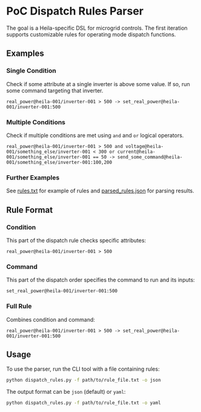 # PoC Dispatch Rules Parser

The goal is a Heila-specific DSL for microgrid controls. The first iteration supports customizable rules for operating mode dispatch functions.

## Examples

### Single Condition
Check if some attribute at a single inverter is above some value. If so, run some command targeting that inverter.

```text
real_power@heila-001/inverter-001 > 500 -> set_real_power@heila-001/inverter-001:500
```
### Multiple Conditions
Check if multiple conditions are met using `and` and `or` logical operators.

```text
real_power@heila-001/inverter-001 > 500 and voltage@heila-001/something_else/inverter-001 < 300 or current@heila-001/something_else/inverter-001 == 50 -> send_some_command@heila-001/something_else/inverter-001:100,200
```

### Further Examples
See [rules.txt](example/rules.txt) for example of rules and [parsed_rules.json](example%2Fparsed_rules.json) for parsing results. 

## Rule Format
### Condition
This part of the dispatch rule checks specific attributes:
```text
real_power@heila-001/inverter-001 > 500
```

### Command
This part of the dispatch order specifies the command to run and its inputs:
```text
set_real_power@heila-001/inverter-001:500
```

### Full Rule
Combines condition and command:
```text
real_power@heila-001/inverter-001 > 500 -> set_real_power@heila-001/inverter-001:500
```
## Usage
To use the parser, run the CLI tool with a file containing rules:

```sh
python dispatch_rules.py -f path/to/rule_file.txt -o json
```
The output format can be `json` (default) or `yaml`:

```sh
python dispatch_rules.py -f path/to/rule_file.txt -o yaml
```
